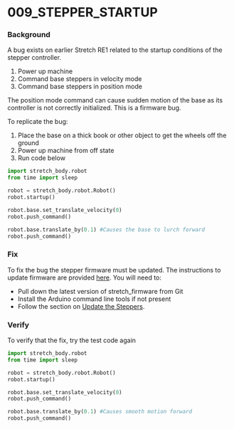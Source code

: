 

# 009_STEPPER_STARTUP

### **Background**

A bug exists on earlier Stretch RE1 related to the startup conditions of the stepper controller. 

1. Power up machine
2. Command base steppers in velocity  mode
3. Command base steppers in position  mode

The position mode command can cause sudden motion of the base as its controller is not correctly initialized. This is a firmware bug.  

To replicate the bug:

1. Place the base on a thick book or other object to get the wheels off the ground
2. Power up machine from off state
3. Run code below

```python
import stretch_body.robot
from time import sleep

robot = stretch_body.robot.Robot()
robot.startup()

robot.base.set_translate_velocity(0)
robot.push_command()

robot.base.translate_by(0.1) #Causes the base to lurch forward
robot.push_command()
```

### Fix

To fix the bug the stepper firmware must be updated. The instructions to update firmware are provided [here](https://github.com/hello-robot/stretch_firmware). You will need to:

* Pull down the latest version of stretch_firmware from Git
* Install the Arduino command line tools if not present
* Follow the section on [Update the Steppers](https://github.com/hello-robot/stretch_firmware#update-the-steppers).

### Verify

To verify that the fix, try the test code again

```python
import stretch_body.robot
from time import sleep

robot = stretch_body.robot.Robot()
robot.startup()

robot.base.set_translate_velocity(0)
robot.push_command()

robot.base.translate_by(0.1) #Causes smooth motion forward
robot.push_command()
```



